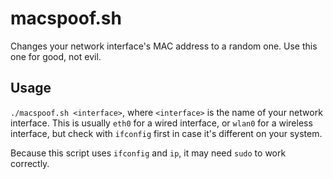 # macspoof.sh
Changes your network interface's MAC address to a random one. Use this
one for good, not evil.

## Usage
`./macspoof.sh <interface>`, where `<interface>` is the name of your
network interface. This is usually `eth0` for a wired interface, or
`wlan0` for a wireless interface, but check with `ifconfig` first in
case it's different on your system.

Because this script uses `ifconfig` and `ip`, it may need `sudo` to
work correctly.
